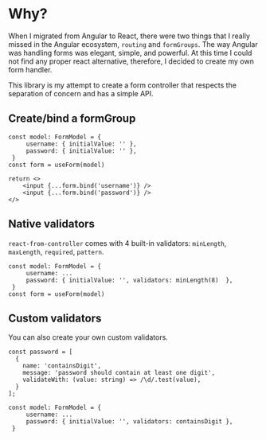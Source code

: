 # Why?

When I migrated from Angular to React, there were two things that I really missed in the Angular ecosystem, `routing` and `formGroups`. The way Angular was handling forms was elegant, simple, and powerful. At this time I could not find any proper react alternative, therefore, I decided to create my own form handler.

  This library is my attempt to create a form controller that respects the separation of concern and has a simple API.



## Create/bind a formGroup

```TS
const model: FormModel = {
	 username: { initialValue: '' },
	 password: { initialValue: '' },	 
 }
const form = useForm(model)

return <>
	<input {...form.bind('username')} />
	<input {...form.bind('password')} />
</>
```


## Native validators

`react-from-controller` comes with 4 built-in validators: `minLength`, `maxLength`, `required`, `pattern`.

```TS
const model: FormModel = {
	 username: ...
	 password: { initialValue: '', validators: minLength(8)  },	 
 }
const form = useForm(model)
```


## Custom validators
You can also create your own custom validators.
```TS
const password = [
  {
    name: 'containsDigit',
    message: 'password should contain at least one digit',
    validateWith: (value: string) => /\d/.test(value),
  }
];

const model: FormModel = {
	 username: ...
	 password: { initialValue: '', validators: containsDigit },	 
 }
```

